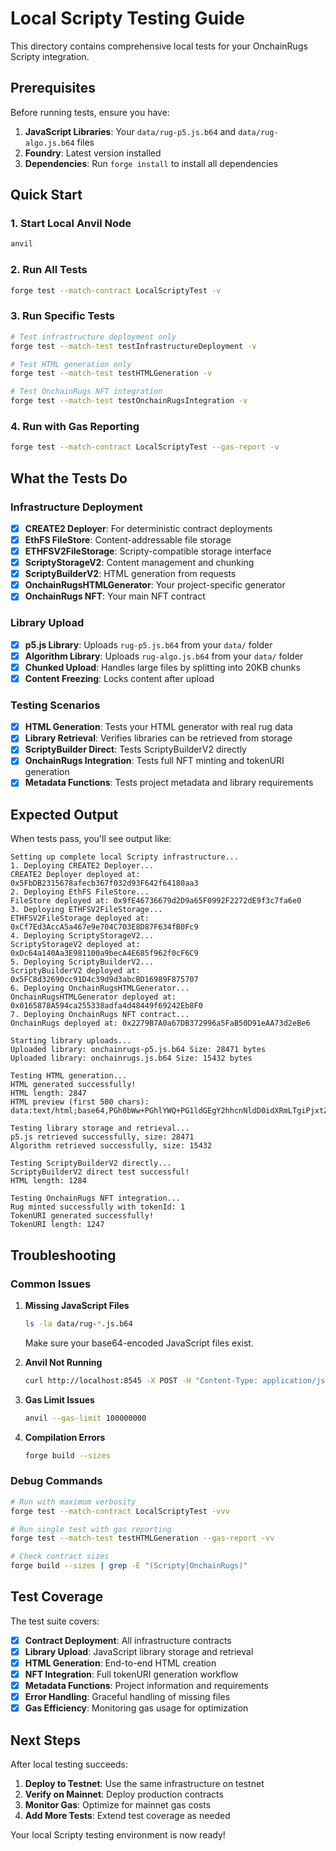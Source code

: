 # Local Scripty Testing Guide

This directory contains comprehensive local tests for your OnchainRugs Scripty integration.

## Prerequisites

Before running tests, ensure you have:

1. **JavaScript Libraries**: Your `data/rug-p5.js.b64` and `data/rug-algo.js.b64` files
2. **Foundry**: Latest version installed
3. **Dependencies**: Run `forge install` to install all dependencies

## Quick Start

### 1. Start Local Anvil Node
```bash
anvil
```

### 2. Run All Tests
```bash
forge test --match-contract LocalScriptyTest -v
```

### 3. Run Specific Tests
```bash
# Test infrastructure deployment only
forge test --match-test testInfrastructureDeployment -v

# Test HTML generation only
forge test --match-test testHTMLGeneration -v

# Test OnchainRugs NFT integration
forge test --match-test testOnchainRugsIntegration -v
```

### 4. Run with Gas Reporting
```bash
forge test --match-contract LocalScriptyTest --gas-report -v
```

## What the Tests Do

### Infrastructure Deployment
- [x] **CREATE2 Deployer**: For deterministic contract deployments
- [x] **EthFS FileStore**: Content-addressable file storage
- [x] **ETHFSV2FileStorage**: Scripty-compatible storage interface
- [x] **ScriptyStorageV2**: Content management and chunking
- [x] **ScriptyBuilderV2**: HTML generation from requests
- [x] **OnchainRugsHTMLGenerator**: Your project-specific generator
- [x] **OnchainRugs NFT**: Your main NFT contract

### Library Upload
- [x] **p5.js Library**: Uploads `rug-p5.js.b64` from your `data/` folder
- [x] **Algorithm Library**: Uploads `rug-algo.js.b64` from your `data/` folder
- [x] **Chunked Upload**: Handles large files by splitting into 20KB chunks
- [x] **Content Freezing**: Locks content after upload

### Testing Scenarios
- [x] **HTML Generation**: Tests your HTML generator with real rug data
- [x] **Library Retrieval**: Verifies libraries can be retrieved from storage
- [x] **ScriptyBuilder Direct**: Tests ScriptyBuilderV2 directly
- [x] **OnchainRugs Integration**: Tests full NFT minting and tokenURI generation
- [x] **Metadata Functions**: Tests project metadata and library requirements

## Expected Output

When tests pass, you'll see output like:

```
Setting up complete local Scripty infrastructure...
1. Deploying CREATE2 Deployer...
CREATE2 Deployer deployed at: 0x5FbDB2315678afecb367f032d93F642f64180aa3
2. Deploying EthFS FileStore...
FileStore deployed at: 0x9fE46736679d2D9a65F0992F2272dE9f3c7fa6e0
3. Deploying ETHFSV2FileStorage...
ETHFSV2FileStorage deployed at: 0xCf7Ed3AccA5a467e9e704C703E8D87F634fB0Fc9
4. Deploying ScriptyStorageV2...
ScriptyStorageV2 deployed at: 0xDc64a140Aa3E981100a9becA4E685f962f0cF6C9
5. Deploying ScriptyBuilderV2...
ScriptyBuilderV2 deployed at: 0x5FC8d32690cc91D4c39d9d3abcBD16989F875707
6. Deploying OnchainRugsHTMLGenerator...
OnchainRugsHTMLGenerator deployed at: 0x0165878A594ca255338adfa4d48449f69242Eb8F0
7. Deploying OnchainRugs NFT contract...
OnchainRugs deployed at: 0x2279B7A0a67DB372996a5FaB50D91eAA73d2eBe6

Starting library uploads...
Uploaded library: onchainrugs-p5.js.b64 Size: 28471 bytes
Uploaded library: onchainrugs.js.b64 Size: 15432 bytes

Testing HTML generation...
HTML generated successfully!
HTML length: 2847
HTML preview (first 500 chars):
data:text/html;base64,PGh0bWw+PGhlYWQ+PG1ldGEgY2hhcnNldD0idXRmLTgiPjxtZXRhIG5hbWU9InZpZXdwb3J0IiBjb250ZW50PSJ3aWR0aD1kZXZpY2Utd2lkdGgsaW5pdGlhbC1zY2FsZT0xIj48dGl0bGU+T25jaGFpblJ1ZyAjMTwvdGl0bGU+PHN0eWxlPmJvZHl7ZGlzcGxheTpmbGV4O2p1c3RpZnk...

Testing library storage and retrieval...
p5.js retrieved successfully, size: 28471
Algorithm retrieved successfully, size: 15432

Testing ScriptyBuilderV2 directly...
ScriptyBuilderV2 direct test successful!
HTML length: 1284

Testing OnchainRugs NFT integration...
Rug minted successfully with tokenId: 1
TokenURI generated successfully!
TokenURI length: 1247
```

## Troubleshooting

### Common Issues

1. **Missing JavaScript Files**
   ```bash
   ls -la data/rug-*.js.b64
   ```
   Make sure your base64-encoded JavaScript files exist.

2. **Anvil Not Running**
   ```bash
   curl http://localhost:8545 -X POST -H "Content-Type: application/json" -d '{"jsonrpc":"2.0","method":"eth_blockNumber","params":[],"id":1}'
   ```

3. **Gas Limit Issues**
   ```bash
   anvil --gas-limit 100000000
   ```

4. **Compilation Errors**
   ```bash
   forge build --sizes
   ```

### Debug Commands

```bash
# Run with maximum verbosity
forge test --match-contract LocalScriptyTest -vvv

# Run single test with gas reporting
forge test --match-test testHTMLGeneration --gas-report -vv

# Check contract sizes
forge build --sizes | grep -E "(Scripty|OnchainRugs)"
```

## Test Coverage

The test suite covers:

- [x] **Contract Deployment**: All infrastructure contracts
- [x] **Library Upload**: JavaScript library storage and retrieval
- [x] **HTML Generation**: End-to-end HTML creation
- [x] **NFT Integration**: Full tokenURI generation workflow
- [x] **Metadata Functions**: Project information and requirements
- [x] **Error Handling**: Graceful handling of missing files
- [x] **Gas Efficiency**: Monitoring gas usage for optimization

## Next Steps

After local testing succeeds:

1. **Deploy to Testnet**: Use the same infrastructure on testnet
2. **Verify on Mainnet**: Deploy production contracts
3. **Monitor Gas**: Optimize for mainnet gas costs
4. **Add More Tests**: Extend test coverage as needed

Your local Scripty testing environment is now ready!

